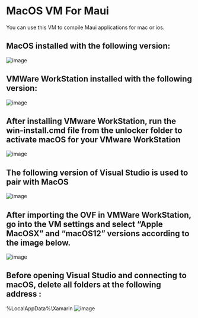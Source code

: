 # MacOS VM For Maui
You can use this VM to compile Maui applications for mac or ios.

## MacOS installed with the following version:
![image](https://user-images.githubusercontent.com/9571002/211018450-4197456b-0843-4fed-9845-722108598666.png)
## VMWare WorkStation installed with the following version:
![image](https://user-images.githubusercontent.com/9571002/211018519-43550bb4-7aad-4f6e-97c2-3c27ed0860ec.png)
## After installing VMware WorkStation, run the win-install.cmd file from the unlocker folder to activate macOS for your VMware WorkStation
![image](https://user-images.githubusercontent.com/9571002/211018564-668c0fcb-f63d-4e78-8f11-25da15baeb3d.png)

## The following version of Visual Studio is used to pair with MacOS
![image](https://user-images.githubusercontent.com/9571002/211018597-aef2016a-fef3-4008-bd48-80363f544454.png)
## After importing the OVF in VMWare WorkStation, go into the VM settings and select “Apple MacOSX” and “macOS12” versions according to the image below.
![image](https://user-images.githubusercontent.com/9571002/211018619-c867d9f8-0a8f-416b-bf99-fb25a6b849af.png)
## Before opening Visual Studio and connecting to macOS, delete all folders at the following address :
%LocalAppData%\Xamarin
![image](https://user-images.githubusercontent.com/9571002/211018673-56458ed4-e7a5-4073-b913-2241501e1d67.png)



